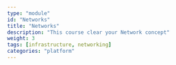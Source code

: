 ```yaml
---
type: "module"
id: "Networks"
title: "Networks"
description: "This course clear your Network concept"
weight: 3
tags: [infrastructure, networking]
categories: "platform"
---
```


